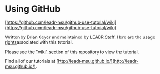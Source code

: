 # Using GitHub

[https://github.com/leadr-msu/github-use-tutorial/wiki](https://github.com/leadr-msu/github-use-tutorial/wiki)

Written by Brian Geyer and maintained by [LEADR Staff](http://leadr.msu.edu/). Here are the [usage rights](https://github.com/leadr-msu/github-use-tutorial/blob/master/License.MD)associated with this tutorial.

Please see the ["wiki" section](https://github.com/leadr-msu/github-use-tutorial/wiki) of this repository to view the tutorial.

Find all of our tutorials at [http://leadr-msu.github.io/](http://leadr-msu.github.io/). 
